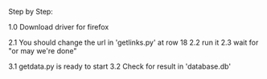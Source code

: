 Step by Step:

1.0 Download driver for firefox

2.1 You should change the url in 'getlinks.py' at row 18
2.2 run it
2.3 wait for "or may we're done"

3.1 getdata.py is ready to start
3.2 Check for result in 'database.db'
